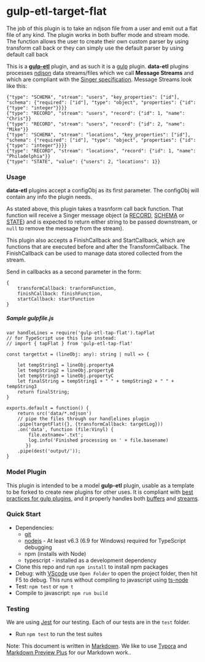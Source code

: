 # gulp-etl-target-flat #


The job of this plugin is to take an ndjson file from a user and emit out a flat file of any kind. The plugin works in both buffer mode and stream mode. The function allows the user to create their own custom parser by using transform call back or they can simply use the default parser by using default call back

This is a **[gulp-etl](https://gulpetl.com/)** plugin, and as such it is a [gulp](https://gulpjs.com/) plugin. **data-etl** plugins processes [ndjson](http://ndjson.org/) data streams/files which we call **Message Streams** and which are compliant with the [Singer specification](https://github.com/singer-io/getting-started/blob/master/docs/SPEC.md#output). Message Streams look like this:

```
{"type": "SCHEMA", "stream": "users", "key_properties": ["id"], "schema": {"required": ["id"], "type": "object", "properties": {"id": {"type": "integer"}}}}
{"type": "RECORD", "stream": "users", "record": {"id": 1, "name": "Chris"}}
{"type": "RECORD", "stream": "users", "record": {"id": 2, "name": "Mike"}}
{"type": "SCHEMA", "stream": "locations", "key_properties": ["id"], "schema": {"required": ["id"], "type": "object", "properties": {"id": {"type": "integer"}}}}
{"type": "RECORD", "stream": "locations", "record": {"id": 1, "name": "Philadelphia"}}
{"type": "STATE", "value": {"users": 2, "locations": 1}}
```

### Usage
**data-etl** plugins accept a configObj as its first parameter. The configObj
will contain any info the plugin needs.

As stated above, this plugin takes a trasnform call back function. That function will receive a 
Singer message object (a [RECORD](https://github.com/singer-io/getting-started/blob/master/docs/SPEC.md#record-message), [SCHEMA](https://github.com/singer-io/getting-started/blob/master/docs/SPEC.md#schema-message) or [STATE](https://github.com/singer-io/getting-started/blob/master/docs/SPEC.md#state-message)) and is expected to return either string to be passed downstream, or ```null``` to remove the message from the stream).

This plugin also accepts a FinishCallback and StartCallback, which are functions that are executed before and after the TransformCallback. The FinishCallback can be used to manage data stored collected from the stream. 

Send in callbacks as a second parameter in the form: 

```
{
    transformCallback: tranformFunction,
    finishCallback: finishFunction,
    startCallback: startFunction
}
```

##### Sample gulpfile.js
```
var handleLines = require('gulp-etl-tap-flat').tapFlat
// for TypeScript use this line instead:
// import { tapFlat } from 'gulp-etl-tap-flat'

const targettxt = (lineObj: any): string | null => {
 
    let tempString1 = lineObj.propertyA
    let tempString2 = lineObj.propertyB
    let tempString3 = lineObj.propertyC
    let finalString = tempString1 + " " + tempString2 + " " + tempString3 
    return finalString;
}

exports.default = function() {
    return src('data/*.ndjson')
    // pipe the files through our handlelines plugin
    .pipe(targetFlat({}, {transformCallback: targetLog}))
    .on('data', function (file:Vinyl) {
        file.extname='.txt';
        log.info('Finished processing on ' + file.basename)
       }) 
    .pipe(dest('output/'));
}
```
### Model Plugin
This plugin is intended to be a model **gulp-etl** plugin, usable as a template to be forked to create new plugins for other uses. It is compliant with [best practices for gulp plugins](https://github.com/gulpjs/gulp/blob/master/docs/writing-a-plugin/guidelines.md#what-does-a-good-plugin-look-like), and it properly handles both [buffers](https://github.com/gulpjs/gulp/blob/master/docs/writing-a-plugin/using-buffers.md) and [streams](https://github.com/gulpjs/gulp/blob/master/docs/writing-a-plugin/dealing-with-streams.md).



### Quick Start
* Dependencies: 
    * [git](https://git-scm.com/downloads)
    * [nodejs](https://nodejs.org/en/download/releases/) - At least v6.3 (6.9 for Windows) required for TypeScript debugging
    * npm (installs with Node)
    * typescript - installed as a development dependency
* Clone this repo and run `npm install` to install npm packages
* Debug: with [VScode](https://code.visualstudio.com/download) use `Open Folder` to open the project folder, then hit F5 to debug. This runs without compiling to javascript using [ts-node](https://www.npmjs.com/package/ts-node)
* Test: `npm test` or `npm t`
* Compile to javascript: `npm run build`

### Testing

We are using [Jest](https://facebook.github.io/jest/docs/en/getting-started.html) for our testing. Each of our tests are in the `test` folder.

- Run `npm test` to run the test suites



Note: This document is written in [Markdown](https://daringfireball.net/projects/markdown/). We like to use [Typora](https://typora.io/) and [Markdown Preview Plus](https://chrome.google.com/webstore/detail/markdown-preview-plus/febilkbfcbhebfnokafefeacimjdckgl?hl=en-US) for our Markdown work..



